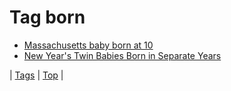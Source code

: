 <!--
title: Tag born
date: 2020-06-28T15:26:58.381Z
tags:
-->
# Tag born

 * [Massachusetts baby born at 10](105367246854.md)
 * [New Year's Twin Babies Born in Separate Years](71909607106.md)

| [Tags](tags.md) | [Top](index.md) |
